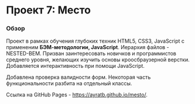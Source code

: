 # Проект 7: Место

### Обзор
Проект в рамках обучения глубоких техник HTML5, CSS3, JavaScript с примененим **БЭМ-методологии, JavaScript**. Иерархия файлов - NESTED-BEM. 
Призван заинтересовать новичков и программистов среднего уровня, желающих изучить основы кроосбраузерной верстки. Добавляется интерактивность при помощи JavaScript.

Добавлена проверка валидности форм. Некоторая часть функциональности разбита на отдельный классы.

Cсылка на GitHub Pages - https://ayratb.github.io/mesto/.
